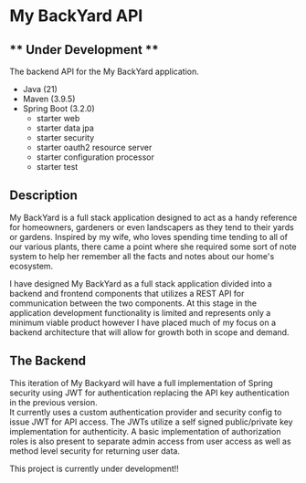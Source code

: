 # My BackYard API
## ** Under Development **
The backend API for the My BackYard application.
* Java (21)
* Maven (3.9.5)
* Spring Boot (3.2.0)
    * starter web
    * starter data jpa
    * starter security
    * starter oauth2 resource server
    * starter configuration processor
    * starter test

## Description
My BackYard is a full stack application designed to act as a handy reference for
homeowners, gardeners or even landscapers as they tend to their yards or gardens. Inspired by
my wife, who loves spending time tending to all of our various plants, there came a point where
she required some sort of note system to help her remember all the facts and notes about our
home's ecosystem.

I have designed My BackYard as a full stack application divided into a backend and
frontend components that utilizes a REST API for communication between the two components.
At this stage in the application development functionality is limited and represents only a
minimum viable product however I have placed much of my focus on a backend architecture that
will allow for growth both in scope and demand.

## The Backend
This iteration of My Backyard will have a full implementation of Spring security using JWT for authentication replacing 
the API key authentication in the previous version.  
It currently uses a custom authentication provider and security config to issue JWT for API access. The JWTs utilize a self signed public/private key implementation for authenticity.
A basic implementation of authorization roles is also present to separate admin access from user access as well as 
method level security for returning user data.

This project is currently under development!!
